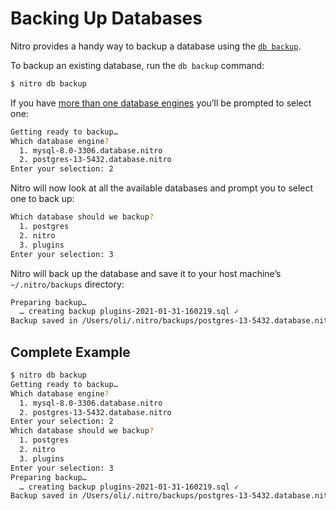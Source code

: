 # Backing Up Databases

Nitro provides a handy way to backup a database using the [`db backup`](commands.md#db-backup).

To backup an existing database, run the `db backup` command:

```bash
$ nitro db backup
```

If you have [more than one database engines](multiple-databases.md) you’ll be prompted to select one:

```bash
Getting ready to backup…
Which database engine?
  1. mysql-8.0-3306.database.nitro
  2. postgres-13-5432.database.nitro
Enter your selection: 2
```

Nitro will now look at all the available databases and prompt you to select one to back up:

```bash
Which database should we backup?
  1. postgres
  2. nitro
  3. plugins
Enter your selection: 3
```

Nitro will back up the database and save it to your host machine’s `~/.nitro/backups` directory:

```bash
Preparing backup…
  … creating backup plugins-2021-01-31-160219.sql ✓
Backup saved in /Users/oli/.nitro/backups/postgres-13-5432.database.nitro 💾
```

## Complete Example

```bash
$ nitro db backup
Getting ready to backup…
Which database engine?
  1. mysql-8.0-3306.database.nitro
  2. postgres-13-5432.database.nitro
Enter your selection: 2
Which database should we backup?
  1. postgres
  2. nitro
  3. plugins
Enter your selection: 3
Preparing backup…
  … creating backup plugins-2021-01-31-160219.sql ✓
Backup saved in /Users/oli/.nitro/backups/postgres-13-5432.database.nitro 💾
```
